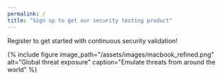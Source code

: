 ```yaml
---
permalink: /
title: "Sign up to get our security testing product"
---
```


Register to get started with continuous security validation!


{% include figure image_path="/assets/images/macbook_refined.png" alt="Global threat exposure" caption="Emulate threats from around the world" %}


<script charset="utf-8" type="text/javascript" src="//js.hsforms.net/forms/shell.js"></script>
<script>
  hbspt.forms.create({
	portalId: "8898112",
	formId: "2b1cfdb3-6618-4dd8-86e4-4786274c0d38"
});
</script>